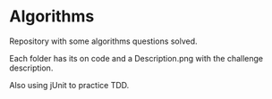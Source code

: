 # Algorithms

Repository with some algorithms questions solved.

Each folder has its on code and a Description.png with the challenge description.

Also using jUnit to practice TDD.


